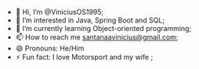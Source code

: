 - 👋 Hi, I’m @ViniciusOS1995;
- 👀 I’m interested in Java, Spring Boot and SQL;
- 🌱 I’m currently learning Object-oriented programming;
- 📫 How to reach me santanaavinicius@gmail.com;
- 😄 Pronouns: He/Him
- ⚡ Fun fact: I love Motorsport and my wife ;
<!---
ViniciusOS1995/ViniciusOS1995 is a ✨ special ✨ repository because its `README.md` (this file) appears on your GitHub profile.
You can click the Preview link to take a look at your changes.
--->
